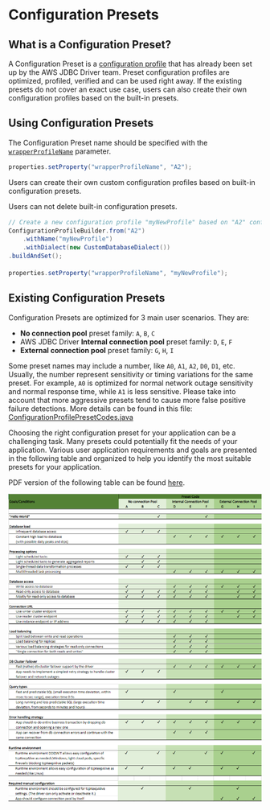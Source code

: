 # Configuration Presets

## What is a Configuration Preset?

A Configuration Preset is a [configuration profile](./UsingTheJdbcDriver.md#configuration-profiles) that has already been set up by the AWS JDBC Driver team. Preset configuration profiles are optimized, profiled, verified and can be used right away. If the existing presets do not cover an exact use case, users can also create their own configuration profiles based on the built-in presets.

## Using Configuration Presets

The Configuration Preset name should be specified with the [`wrapperProfileName`](#connection-plugin-manager-parameters) parameter.

```java
properties.setProperty("wrapperProfileName", "A2");
```

Users can create their own custom configuration profiles based on built-in configuration presets. 

Users can not delete built-in configuration presets.

```java
// Create a new configuration profile "myNewProfile" based on "A2" configuration preset
ConfigurationProfileBuilder.from("A2")
    .withName("myNewProfile")
    .withDialect(new CustomDatabaseDialect())
.buildAndSet();

properties.setProperty("wrapperProfileName", "myNewProfile");
```

## Existing Configuration Presets

Configuration Presets are optimized for 3 main user scenarios. They are:
- **No connection pool** preset family: `A`, `B`, `C`
- AWS JDBC Driver **Internal connection pool** preset family: `D`, `E`, `F`
- **External connection pool** preset family: `G`, `H`, `I`

Some preset names may include a number, like `A0`, `A1`, `A2`, `D0`, `D1`, etc. Usually, the number represent sensitivity or timing variations for the same preset. For example, `A0` is optimized for normal network outage sensitivity and normal response time, while `A1` is less sensitive. Please take into account that more aggressive presets tend to cause more false positive failure detections. More details can be found in this file: [ConfigurationProfilePresetCodes.java](./../../wrapper/src/main/java/software/amazon/jdbc/profile/ConfigurationProfilePresetCodes.java) 

Choosing the right configuration preset for your application can be a challenging task. Many presets could potentially fit the needs of your application. Various user application requirements and goals are presented in the following table and organized to help you identify the most suitable presets for your application.

PDF version of the following table can be found [here](./../files/configuration-profile-presets.pdf).

<div style="text-align:center"><img src="../images/configuration-presets.png" /></div>
